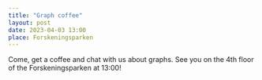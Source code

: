 ```yaml
---
title: "Graph coffee"
layout: post
date: 2023-04-03 13:00
place: Forskeningsparken
---
```


Come, get a coffee and chat with us about graphs. See you on the 4th floor of the Forskeningsparken at 13:00!
